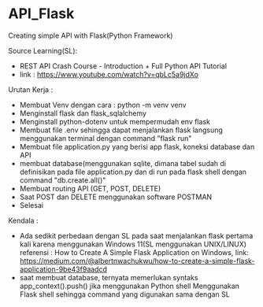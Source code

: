 # API_Flask
Creating simple API with Flask(Python Framework)

Source Learning(SL):
  - REST API Crash Course - Introduction + Full Python API Tutorial
  - link : https://www.youtube.com/watch?v=qbLc5a9jdXo
 
Urutan Kerja :
  - Membuat Venv dengan cara : python -m venv venv
  - Menginstall flask dan flask_sqlalchemy
  - Menginstall python-dotenv untuk mempermudah env flask
  - Membuat file .env sehingga dapat menjalankan flask langsung menggunakan terminal dengan command "flask run"
  - Membuat file application.py yang berisi app flask, koneksi database dan API
  - membuat database(menggunakan sqlite, dimana tabel sudah di definisikan pada file application.py dan di run pada flask shell dengan command "db.create.all()"
  - Membuat routing API (GET, POST, DELETE)
  - Saat POST dan DELETE menggunakan software POSTMAN
  - Selesai
  
Kendala :
  - Ada sedikit perbedaan dengan SL  pada saat menjalankan flask pertama kali karena menggunakan Windows 11(SL menggunakan UNIX/LINUX)
    referensi : How to Create A Simple Flask Application on Windows, link: https://medium.com/@albertnwachukwu/how-to-create-a-simple-flask-application-9be43f9aadcd
  - saat membuat database, ternyata memerlukan syntaks app_context().push() jika menggunakan Python shell
    Menggunakan Flask shell sehingga command yang digunakan sama dengan SL
